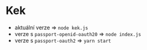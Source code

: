 # Kek

- aktuální verze => `node kek.js`
- verze s `passport-openid-oauth20` => `node index.js`
- verze s `passport-oauth2` => `yarn start`